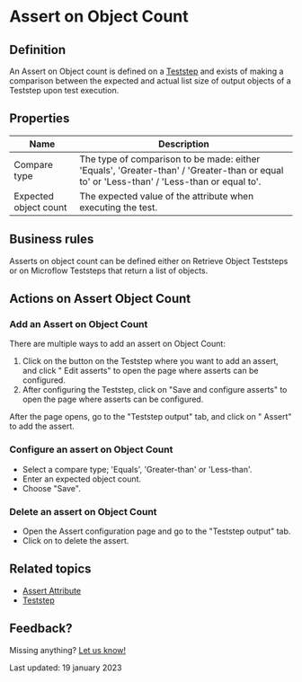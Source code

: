 # Assert on Object Count

## Definition

An Assert on Object count is defined on a [Teststep](../Teststep) and exists of making a comparison between the expected and actual list size of output objects of a Teststep upon test execution.

## Properties
| Name                  | Description                                                                                                                               |
| --------------------- | ----------------------------------------------------------------------------------------------------------------------------------------- |
| Compare type          | The type of comparison to be made: either 'Equals', 'Greater-than' / 'Greater-than or equal to' or 'Less-than' / 'Less-than or equal to'. |
| Expected object count | The expected value of the attribute when executing the test.                                                                              |

## Business rules

Asserts on object count can be defined either on Retrieve Object Teststeps or on Microflow Teststeps that return a list of objects. 

## Actions on Assert Object Count

### Add an Assert on Object Count
There are multiple ways to add an assert on Object Count:
1. Click on the <i class="fas fa-ellipsis"></i> button on the Teststep where you want to add an assert, and click "<i class="fal fa-ballot-check"></i> Edit asserts" to open the page where asserts can be configured. 
2. After configuring the Teststep, click on "Save and configure asserts" to open the page where asserts can be configured. 

After the page opens, go to the "Teststep output" tab, and click on "<i class="fal fa-plus-circle"></i> Assert" to add the assert.

### Configure an assert on Object Count
- Select a compare type; 'Equals', 'Greater-than' or 'Less-than'.
- Enter an expected object count.
- Choose "Save".

### Delete an assert on Object Count
- Open the Assert configuration page and go to the "Teststep output" tab.
- Click on <i class="fas fa-trash-alt"></i> to delete the assert.

## Related topics
- [Assert Attribute](assert-attribute)
- [Teststep](../teststep)

## Feedback?
Missing anything? [Let us know!](mailto:support@menditect.com)

Last updated: 19 january 2023